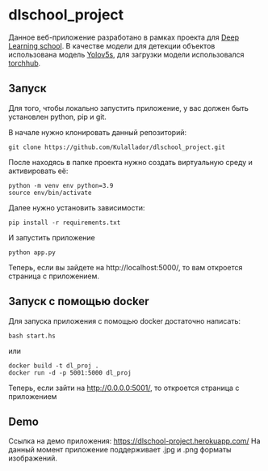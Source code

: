 # dlschool_project

Данное веб-приложение разработано в рамках проекта для [Deep Learning school](https://www.dlschool.org/). 
В качестве модели для детекции объектов использована модель [Yolov5s](https://github.com/ultralytics/yolov5), для загрузки модели использовался [torchhub](https://pytorch.org/hub/ultralytics_yolov5/).

## Запуск

Для того, чтобы локально запустить приложение, у вас должен быть установлен python, pip и git. 

В начале нужно клонировать данный репозиторий:
```
git clone https://github.com/Kulallador/dlschool_project.git
```

После находясь в папке проекта нужно создать виртуальную среду и активировать её:

```
python -m venv env python=3.9 
source env/bin/activate 
```

Далее нужно установить зависимости:
```
pip install -r requirements.txt
```

И запустить приложение
```
python app.py
```

Теперь, если вы зайдете на http://localhost:5000/, то вам откроется страница с приложением.

## Запуск с помощью docker

Для запуска приложения с помощью docker достаточно написать:
```
bash start.hs 
```

или 

```
docker build -t dl_proj .
docker run -d -p 5001:5000 dl_proj
```

Теперь, если зайти на http://0.0.0.0:5001/, то откроется страница с приложением

## Demo

Ссылка на демо приложения: https://dlschool-project.herokuapp.com/
На данный момент приложение поддерживает .jpg и .png форматы изображений.
